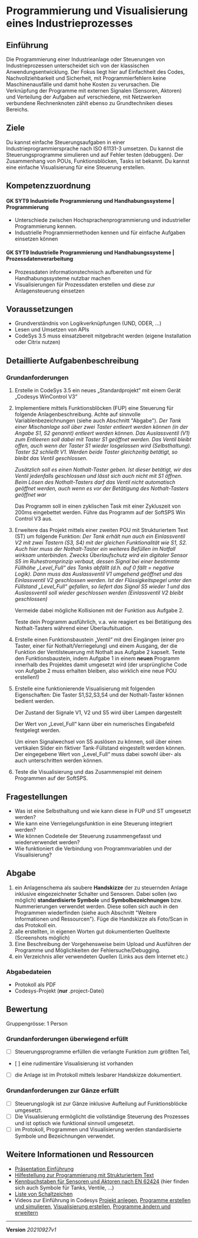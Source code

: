 # Programmierung und Visualisierung eines Industrieprozesses

## Einführung
Die Programmierung einer Industrieanlage oder Steuerungen von Industrieprozessen unterscheidet sich von der klassischen Anwendungsentwicklung. Der Fokus liegt hier auf Einfachheit des Codes, Nachvollziehbarkeit und Sicherheit, mit Programmierfehlern keine Maschinenausfälle und damit hohe Kosten zu verursachen. Die Verknüpfung der Programme mit externen Signalen (Sensoren, Aktoren) und Verteilung der Aufgaben auf verschiedene, mit Netzwerken verbundene Rechnenknoten zählt ebenso zu Grundtechniken dieses Bereichs.

## Ziele
Du kannst einfache Steuerungsaufgaben in einer Industrieprogrammiersprache nach ISO 61131-3 umsetzen. Du kannst die Steuerungsprogramme simulieren und auf Fehler testen (debuggen). Der Zusammenhang von POUs, Funktionsblöcken, Tasks ist bekannt. Du kannst eine einfache Visualisierung für eine Steuerung erstellen.

## Kompetenzzuordnung
#### GK SYT9 Industrielle Programmierung und Handhabungssysteme | Programmierung
* Unterschiede zwischen Hochsprachenprogrammierung und industrieller Programmierung kennen.
* Industrielle Programmiermethoden kennen und für einfache Aufgaben einsetzen können

#### GK SYT9 Industrielle Programmierung und Handhabungssysteme | Prozessdatenverarbeitung
* Prozessdaten informationstechnisch aufbereiten und für Handhabungssysteme nutzbar machen
* Visualisierungen für Prozessdaten erstellen und diese zur Anlagensteuerung einsetzen

## Voraussetzungen
* Grundverständnis von Logikverknüpfungen (UND, ODER, ...)
* Lesen und Umsetzen von APIs
* CodeSys 3.5 muss einsatzbereit mitgebracht werden (eigene Installation oder Citrix nutzen)

## Detaillierte Aufgabenbeschreibung

### Grundanforderungen
1. Erstelle in CodeSys 3.5 ein neues „Standardprojekt“ mit einem Gerät „Codesys WinControl V3“

2. Implementiere mittels Funktionsblöcken (FUP) eine Steuerung für folgende Anlagenbeschreibung. Achte auf sinnvolle Variablenbezeichnungen (siehe auch Abschnitt "Abgabe").
    *Der Tank einer Mischanlage soll über zwei Taster entleert werden können (in der Angabe S1, S2 genannt) entleert werden können. Das Auslassventil (V1) zum Entleeren soll dabei mit Taster S1 geöffnet werden. Das Ventil bleibt offen, auch wenn der Taster S1 wieder losgelassen wird (Selbsthaltung). Taster S2 schließt V1. Werden beide Taster gleichzeitig betätigt, so bleibt das Ventil geschlossen.*

    *Zusätzlich soll es einen Nothalt-Taster geben. Ist dieser betätigt, wir das Ventil jedenfalls geschlossen und lässt sich auch nicht mit S1 öffnen. Beim Lösen des Nothalt-Tasters darf das Ventil nicht automatisch geöffnet werden, auch wenn es vor der Betätigung des Nothalt-Tasters geöffnet war*

    Das Programm soll in einen zyklischen Task mit einer Zykluszeit von 200ms eingebettet werden. Führe das Programm auf der SoftSPS Win Control V3 aus.

3. Erweitere das Projekt mittels einer zweiten POU mit Strukturiertem Text (ST) um folgende Funktion:
    *Der Tank erhält nun auch ein Einlassventil V2 mit zwei Tastern (S3, S4) mit der gleichen Funktionalität wie S1, S2. Auch hier muss der Nothalt-Taster ein weiteres Befüllen im Notfall wirksam unterbinden.*
    *Zwecks Überlaufschutz wird ein digitaler Sensor S5 im Ruhestromprinzip verbaut, dessen Signal bei einer bestimmte Füllhöhe „Level_Full“ des Tanks abfällt (d.h. auf 0 fällt = negative Logik). Dann muss das Auslassventil V1 umgehend geöffnet und das Einlassventil V2 geschlossen werden. Ist der Flüssigkeitspegel unter den Füllstand „Level_Full“ gefallen, so liefert das Signal S5 wieder 1 und das Auslassventil soll wieder geschlossen werden (Einlassventil V2 bleibt geschlossen)*

    Vermeide dabei mögliche Kollisionen mit der Funktion aus Aufgabe 2.

    Teste dein Programm ausführlich, v.a. wie reagiert es bei Betätigung des Nothalt-Tasters während einer Überlaufsituation.

4. Erstelle einen Funktionsbaustein „Ventil“ mit drei Eingängen (einer pro Taster, einer für Nothalt/Verriegelung) und einem Ausgang, der die Funktion der Ventilsteuerung mit Nothalt aus Aufgabe 2 kapselt. Teste den Funktionsbaustein, indem Aufgabe 1 in einem **neuen** Programm innerhalb des Projektes damit umgesetzt wird (der ursprüngliche Code von Aufgabe 2 muss erhalten bleiben, also wirklich eine neue POU erstellen!)

5. Erstelle eine funktionierende Visualisierung mit folgenden Eigenschaften:
    Die Taster S1,S2,S3,S4 und der Nothalt-Taster können bedient werden.

    Der Zustand der Signale V1, V2 und S5 wird über Lampen dargestellt

    Der Wert von „Level_Full“ kann über ein numerisches Eingabefeld festgelegt werden.

    Um einen Signalwechsel von S5 auslösen zu können, soll über einen vertikalen Slider ein fiktiver Tank-Füllstand eingestellt werden können. Der eingegebene Wert von „Level_Full“ muss dabei sowohl über- als auch unterschritten werden können.

6. Teste die Visualisierung und das Zusammenspiel mit deinem Programmen auf der SoftSPS.

## Fragestellungen
* Was ist eine Selbsthaltung und wie kann diese in FUP und ST umgesetzt werden?
* Wie kann eine Verriegelungsfunktion in eine Steuerung integriert werden?
* Wie können Codeteile der Steuerung zusammengefasst und wiederverwendet werden?
* Wie funktioniert die Verbindung von Programmvariablen und der Visualisierung?

## Abgabe
1. ein Anlagenschema als saubere **Handskizze** der zu steuernden Anlage inklusive eingezeichneter Schalter und Sensoren. Dabei sollen (wo möglich) **standardisierte Symbole** und **Symbolbezeichnungen** bzw. Nummerierungen verwendet werden. Diese sollen sich auch in den Programmen wiederfinden (siehe auch Abschnitt "Weitere Informationen und Ressourcen"). Füge die Handskizze als Foto/Scan in das Protokoll ein.
2. alle erstellten, in eigenen Worten gut dokumentierten Quelltexte (Screenshots möglich)
3. Eine Beschreibung der Vorgehensweise beim Upload und Ausführen der Programme und Möglichkeiten der Fehlersuche/Debugging.
4. ein Verzeichnis aller verwendeten Quellen (Links aus dem Internet etc.)

### Abgabedateien
* Protokoll als PDF
* Codesys-Projekt (**nur** .project-Datei)

## Bewertung
Gruppengrösse: 1 Person
### Grundanforderungen **überwiegend erfüllt**
- [ ] Steuerungsprogramme erfüllen die verlangte Funktion zum größten Teil, 
- [ ] eine rudimentäre Visualisierung ist vorhanden
- [ ] die Anlage ist im Protokoll mittels lesbarer Handskizze dokumentiert.
### Grundanforderungen **zur Gänze erfüllt**
- [ ] Steuerungslogik ist zur Gänze inklusive Aufteilung auf Funktionsblöcke umgesetzt. 
- [ ] Die Visualisierung ermöglicht die vollständige Steuerung des Prozesses und ist optisch wie funktional sinnvoll umgesetzt.
- [ ] im Protokoll, Programmen und Visualisierung werden standardisierte Symbole und Bezeichnungen verwendet. 

## Weitere Informationen und Ressourcen
* [Präsentation Einführung](./resources/IndustrielleProgrammierungIntro.pdf)
* [Hilfestellung zur Programmierung mit Strukturiertem Text](https://de.wikipedia.org/wiki/Strukturierter_Text)
* [Kennbuchstaben für Sensoren und Aktoren nach EN 62424](https://de.wikipedia.org/wiki/R%26I-Flie%C3%9Fschema#Erstbuchstabe_%E2%80%93_PCE-Kategorie) (hier finden sich auch Symbole für Tanks, Ventile, ...)
* [Liste von Schaltzeichen](https://de.wikipedia.org/wiki/Liste_der_Schaltzeichen_(Elektrik/Elektronik))
* Videos zur Einführung in Codesys [Projekt anlegen](https://www.youtube.com/watch?v=ESDGI_GaSkM&t=49s), [Programme erstellen und simulieren](https://www.youtube.com/watch?v=6klf4F5iolw), [Visualisierung erstellen](https://www.youtube.com/watch?v=FHJ6SJ98h7s), [Programme ändern und erweitern](https://www.youtube.com/watch?v=9sg_xLHvkXA)

---
**Version** *20210927v1*
